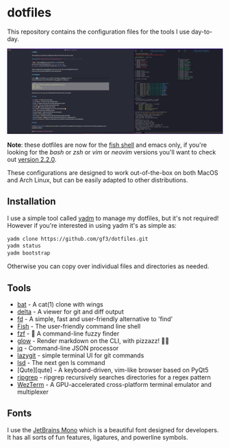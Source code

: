 # dotfiles

This repository contains the configuration files for the tools I use day-to-day.

![Screenshot](/.config/yadm/Screenshot.png?raw=true "Some of the tools in use")

**Note**: these dotfiles are now for the [fish shell][fish] and
emacs only, if you're looking for the _bash_ or _zsh_ or _vim_
or _neovim_ versions you'll want to check out [version 2.2.0][v2].

These configurations are designed to work out-of-the-box on both MacOS and Arch
Linux, but can be easily adapted to other distributions.

## Installation

I use a simple tool called [yadm][yadm] to manage my dotfiles, but it's not
required! However if you're interested in using yadm it's as simple as:

```sh
yadm clone https://github.com/gf3/dotfiles.git
yadm status
yadm bootstrap
```

Otherwise you can copy over individual files and directories as needed.

## Tools

- [bat][bat] - A cat(1) clone with wings
- [delta][delta] - A viewer for git and diff output
- [fd][fd] - A simple, fast and user-friendly alternative to 'find'
- [Fish][fish] - The user-friendly command line shell
- [fzf][fzf] - 🌸 A command-line fuzzy finder
- [glow][glow] - Render markdown on the CLI, with pizzazz! 💅🏻
- [jq][jq] - Command-line JSON processor
- [lazygit][lazygit] - simple terminal UI for git commands
- [lsd][lsd] - The next gen ls command
- [Qute][qute] - A keyboard-driven, vim-like browser based on PyQt5
- [ripgrep][ripgrep] - ripgrep recursively searches directories for a regex pattern
- [WezTerm][wezterm] - A GPU-accelerated cross-platform terminal emulator and multiplexer

## Fonts

I use the [JetBrains Mono][jetbrains-mono] which is a beautiful font designed for developers. It has all sorts of fun features, ligatures, and powerline symbols.

[bat]: https://github.com/sharkdp/bat
[delta]: https://github.com/dandavison/delta
[fd]: https://github.com/sharkdp/fd
[fish]: https://fishshell.com/
[fzf]: https://github.com/junegunn/fzf
[glow]: https://github.com/charmbracelet/glow
[jetbrains-mono]: https://www.jetbrains.com/lp/mono/
[jq]: https://github.com/stedolan/jq
[lazygit]: https://github.com/jesseduffield/lazygit
[lsd]: https://github.com/Peltoche/lsd
[ripgrep]: https://github.com/BurntSushi/ripgrep
[v2]: https://github.com/gf3/dotfiles/tree/v2.2.0
[wezterm]: https://github.com/wez/wezterm
[yadm]: https://yadm.io/
